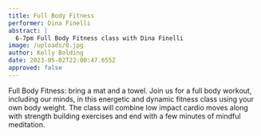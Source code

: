 ```yaml
---
title: Full Body Fitness
performer: Dina Finelli
abstract: |
  6-7pm Full Body Fitness class with Dina Finelli
image: /uploads/0.jpg
author: Kelly Bolding
date: 2023-05-02T22:00:47.655Z
approved: false
---
```

Full Body Fitness: bring a mat and a towel. Join us for a full body workout, including our minds, in this energetic and dynamic fitness class using your own body weight. The class will combine low impact cardio moves along with strength building exercises and end with a few minutes of mindful meditation.